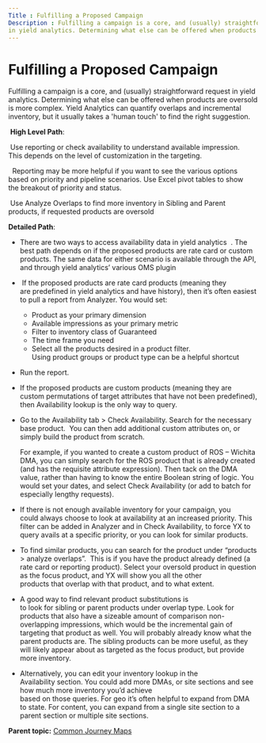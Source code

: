 ```yaml
---
Title : Fulfilling a Proposed Campaign
Description : Fulfilling a campaign is a core, and (usually) straightforward request
in yield analytics. Determining what else can be offered when products
---
```



# Fulfilling a Proposed Campaign



Fulfilling a campaign is a core, and (usually) straightforward request
in yield analytics. Determining what else can be offered when products
are oversold is more complex. Yield Analytics can quantify overlaps and
incremental inventory, but it usually takes a 'human touch' to find the
right suggestion.

 **High Level Path**: 

 Use reporting or check availability to understand available impression.
This depends on the level of customization in the targeting.

  Reporting may be more helpful if you want to see the various options
based on priority and pipeline scenarios. Use Excel pivot tables to show
the breakout of priority and status.

 Use Analyze Overlaps to find more inventory in Sibling and Parent
products, if requested products are oversold

**Detailed Path**:

- There are two ways to access availability data in yield analytics  .
  The best path depends on if the proposed products are rate card or
  custom products. The same data for either scenario is available
  through the API, and through yield analytics’ various OMS plugin 

-  If the proposed products are rate card products (meaning they
  are predefined in yield analytics and have history), then it’s often
  easiest to pull a report from Analyzer. You would set:
  - Product as your primary dimension
  - Available impressions as your primary metric
  - Filter to inventory class of Guaranteed
  - The time frame you need 
  - Select all the products desired in a product filter.
    Using product groups or product type can be a helpful shortcut

- Run the report.

- If the proposed products are custom products (meaning they are
  custom permutations of target attributes that have not been
  predefined), then Availability lookup is the only way to query.

- Go to the Availability tab \> Check Availability. Search for the
  necessary base product.  You can then add additional custom attributes
  on, or simply build the product from scratch. 

  For example, if you wanted to create a custom product of ROS – Wichita
  DMA, you can simply search for the ROS product that is already created
  (and has the requisite attribute expression). Then tack on the DMA
  value, rather than having to know the entire Boolean string of
  logic. You would set your dates, and select Check Availability (or add
  to batch for especially lengthy requests).

- If there is not enough available inventory for your campaign, you
  could always choose to look at availability at an increased priority.
  This filter can be added in Analyzer and in Check Availability, to
  force YX to query avails at a specific priority, or you can look for
  similar products.

- To find similar products, you can search for the product under
  “products \> analyze overlaps”.  This is if you have the product
  already defined (a rate card or reporting product). Select
  your oversold product in question as the focus
  product, and YX will show you all the other products that overlap with
  that product, and to what extent.

- A good way to find relevant product substitutions is
  to look for sibling or parent products under overlap type. Look for
  products that also have a sizeable amount of
  comparison non-overlapping impressions, which would be the incremental
  gain of targeting that product as well. You will probably already know
  what the parent products are. The sibling products can be more useful,
  as they will likely appear about as targeted as the focus product, but
  provide more inventory.

- Alternatively, you can edit your inventory lookup in the
  Availability section. You could add more DMAs, or site sections and
  see how much more inventory you’d achieve
  based on those queries. For geo it’s often helpful to expand from DMA
  to state. For content, you can expand from a single site section to a
  parent section or multiple site sections.



<div class="familylinks">

<div class="parentlink">

**Parent topic:**
<a href="../topics/common-journey-maps.html" class="link">Common Journey
Maps</a>







